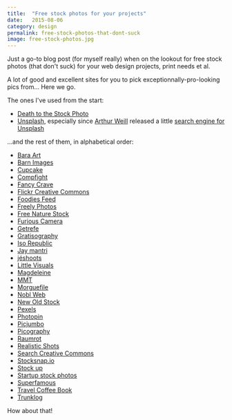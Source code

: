 ```yaml
---
title:  "Free stock photos for your projects"
date:   2015-08-06
category: design
permalink: free-stock-photos-that-dont-suck
image: free-stock-photos.jpg
---
```

Just a go-to blog post (for myself really) when on the lookout for free stock photos (that don't suck) for your web design projects, print needs et al.

A lot of good and excellent sites for you to pick exceptionnally-pro-looking pics from... Here we go.

The ones I've used from the start:

*	<a href="http://join.deathtothestockphoto.com/" title="Death to the Stock Photo" target="_blank">Death to the Stock Photo</a>	
*	<a href="http://unsplash.com/" title="Unsplash" target="_blank">Unsplash</a>, especially since <a href="https://twitter.com/arthurWeill" title="Arthur Weill" target="_blank">Arthur Weill</a> released a little <a href="http://www.arthurweill.fr/Unsplash/en" title="Unsplash search engine" target="_blank">search engine for Unsplash</a>

...and the rest of them, in alphabetical order:

*	<a href="http://www.bara-art.com/" title="Bara Art" target="_blank">Bara Art</a>
*	<a href="http://barnimages.com/" title="Barn Images" target="_blank">Barn Images</a>
*	<a href="http://cupcake.nilssonlee.se/" title="Cupcake" target="_blank">Cupcake</a>
*	<a href="http://compfight.com/" title="Compfight" target="_blank">Compfight</a>
*	<a href="http://fancycrave.com/" title="Fancy Crave" target="_blank">Fancy Crave</a>
*	<a href="https://www.flickr.com/creativecommons/" title="Flickr Creative Commons" target="_blank">Flickr Creative Commons</a>
*	<a href="http://foodiesfeed.com/category/free-food-images/" title="Foodies Feed" target="_blank">Foodies Feed</a>
*	<a href="http://freelyphotos.com/" title="Freely Photos" target="_blank">Freely Photos</a>
*	<a href="http://freenaturestock.com/" title="ree Nature Stock" target="_blank">Free Nature Stock</a>
*	<a href="http://furiouscamera.com/" title="Furious Camera" target="_blank">Furious Camera</a>
* <a href="http://getrefe.tumblr.com/" title="Getrefe" target="_blank">Getrefe</a>
*	<a href="http://www.gratisography.com/" title="Gratisography" target="_blank">Gratisography</a>
*	<a href="http://isorepublic.com/" title="Iso Republic" target="_blank">Iso Republic</a>
*	<a href="http://jaymantri.com/" title="Jay mantri" target="_blank">Jay mantri</a>
*	<a href="http://jeshoots.com/" title="jéshoots" target="_blank">jéshoots</a>
*	<a href="http://littlevisuals.co/" title="Little Visuals" target="_blank">Little Visuals</a>
*	<a href="http://magdeleine.co/" title="Magdeleine" target="_blank">Magdeleine</a>
*	<a href="http://mmt.li/" title="MMT" target="_blank">MMT</a>
*	<a href="http://www.morguefile.com" title="Morguefile" target="_blank">Morguefile</a>
*	<a href="http://www.noblweb.com/" title="Nobl Web" target="_blank">Nobl Web</a>
*	<a href="http://nos.twnsnd.co/" title="New Old Stock" target="_blank">New Old Stock</a>
*	<a href="http://www.pexels.com/" title="Pexels" target="_blank">Pexels</a>
*	<a href="http://photopin.com/" title="Photopin" target="_blank">Photopin</a>
*	<a href="http://picjumbo.com/" title="Picjumbo" target="_blank">Picjumbo</a>
*	<a href="http://picography.co/" title="Picography" target="_blank">Picography</a>
*	<a href="http://www.raumrot.com/" title="Raumrot" target="_blank">Raumrot</a>
*	<a href="http://realisticshots.com/" title="Realistic Shots" target="_blank">Realistic Shots</a>
*	<a href="http://search.creativecommons.org/" title="Creative Commons" target="_blank">Search Creative Commons</a>
*	<a href="https://stocksnap.io/" title="StockSnap.io" target="_blank">Stocksnap.io</a>
*	<a href="http://www.sitebuilderreport.com/stock-up" title="Stock Up" target="_blank">Stock up</a>
*	<a href="http://startupstockphotos.com" title="Startup stock photos" target="_blank">Startup stock photos</a>
*	<a href="http://images.superfamous.com/" title="" target="_blank">Superfamous</a>
*	<a href="http://travelcoffeebook.tumblr.com/" title="Travel Coffee Book" target="_blank">Travel Coffee Book</a>
*	<a href="http://trunklog.com/" title="Trunklog" target="_blank">Trunklog</a>

How about that!